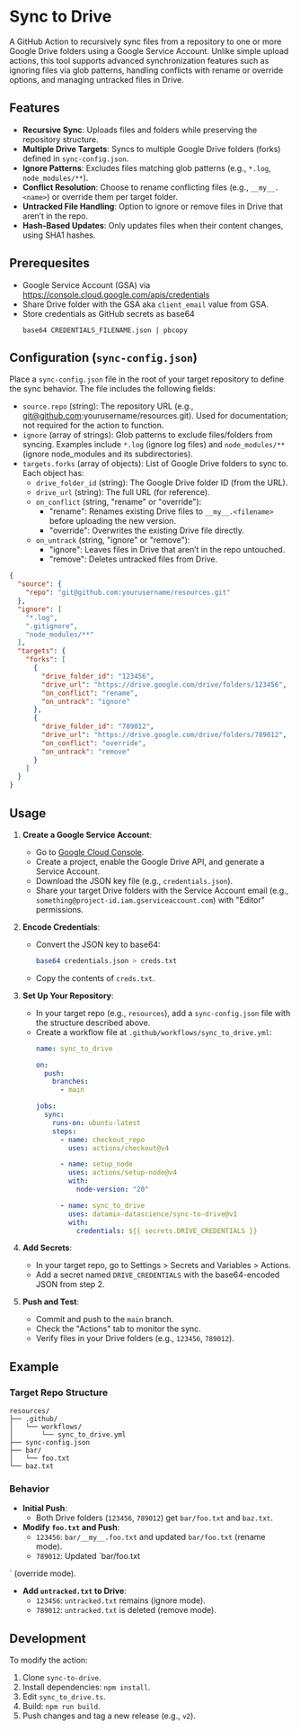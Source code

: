 # Sync to Drive

A GitHub Action to recursively sync files from a repository to one or more Google Drive folders using a Google Service Account. Unlike simple upload actions, this tool supports advanced synchronization features such as ignoring files via glob patterns, handling conflicts with rename or override options, and managing untracked files in Drive.

## Features
- **Recursive Sync**: Uploads files and folders while preserving the repository structure.
- **Multiple Drive Targets**: Syncs to multiple Google Drive folders (forks) defined in `sync-config.json`.
- **Ignore Patterns**: Excludes files matching glob patterns (e.g., `*.log`, `node_modules/**`).
- **Conflict Resolution**: Choose to rename conflicting files (e.g., `__my__.<name>`) or override them per target folder.
- **Untracked File Handling**: Option to ignore or remove files in Drive that aren’t in the repo.
- **Hash-Based Updates**: Only updates files when their content changes, using SHA1 hashes.

## Prerequesites
- Google Service Account (GSA) via https://console.cloud.google.com/apis/credentials
- Share Drive folder with the GSA aka `client_email` value from GSA.
- Store credentials as GitHub secrets as base64
  ```
  base64 CREDENTIALS_FILENAME.json | pbcopy
  ```

## Configuration (`sync-config.json`)
Place a `sync-config.json` file in the root of your target repository to define the sync behavior. The file includes the following fields:

- `source.repo` (string): The repository URL (e.g., git@github.com:yourusername/resources.git). Used for documentation; not required for the action to function.
- `ignore` (array of strings): Glob patterns to exclude files/folders from syncing. Examples include `*.log` (ignore log files) and `node_modules/**` (ignore node_modules and its subdirectories).
- `targets.forks` (array of objects): List of Google Drive folders to sync to. Each object has:
  - `drive_folder_id` (string): The Google Drive folder ID (from the URL).
  - `drive_url` (string): The full URL (for reference).
  - `on_conflict` (string, "rename" or "override"):
    - "rename": Renames existing Drive files to `__my__.<filename>` before uploading the new version.
    - "override": Overwrites the existing Drive file directly.
  - `on_untrack` (string, "ignore" or "remove"):
    - "ignore": Leaves files in Drive that aren’t in the repo untouched.
    - "remove": Deletes untracked files from Drive.

```json
{
  "source": {
    "repo": "git@github.com:yourusername/resources.git"
  },
  "ignore": [
    "*.log",
    ".gitignore",
    "node_modules/**"
  ],
  "targets": {
    "forks": [
      {
        "drive_folder_id": "123456",
        "drive_url": "https://drive.google.com/drive/folders/123456",
        "on_conflict": "rename",
        "on_untrack": "ignore"
      },
      {
        "drive_folder_id": "789012",
        "drive_url": "https://drive.google.com/drive/folders/789012",
        "on_conflict": "override",
        "on_untrack": "remove"
      }
    ]
  }
}
```

## Usage
1. **Create a Google Service Account**:
   - Go to [Google Cloud Console](https://console.cloud.google.com/).
   - Create a project, enable the Google Drive API, and generate a Service Account.
   - Download the JSON key file (e.g., `credentials.json`).
   - Share your target Drive folders with the Service Account email (e.g., `something@project-id.iam.gserviceaccount.com`) with "Editor" permissions.

2. **Encode Credentials**:
   - Convert the JSON key to base64:
     ```bash
     base64 credentials.json > creds.txt
     ```
   - Copy the contents of `creds.txt`.

3. **Set Up Your Repository**:
   - In your target repo (e.g., `resources`), add a `sync-config.json` file with the structure described above.
   - Create a workflow file at `.github/workflows/sync_to_drive.yml`:
     ```yaml
     name: sync_to_drive

     on:
       push:
         branches:
           - main

     jobs:
       sync:
         runs-on: ubuntu-latest
         steps:
           - name: checkout_repo
             uses: actions/checkout@v4

           - name: setup_node
             uses: actions/setup-node@v4
             with:
               node-version: "20"

           - name: sync_to_drive
             uses: datamix-datascience/sync-to-drive@v1
             with:
               credentials: ${{ secrets.DRIVE_CREDENTIALS }}
     ```

4. **Add Secrets**:
   - In your target repo, go to Settings > Secrets and Variables > Actions.
   - Add a secret named `DRIVE_CREDENTIALS` with the base64-encoded JSON from step 2.

5. **Push and Test**:
   - Commit and push to the `main` branch.
   - Check the "Actions" tab to monitor the sync.
   - Verify files in your Drive folders (e.g., `123456`, `789012`).

## Example
### Target Repo Structure
```
resources/
├── .github/
│   └── workflows/
│       └── sync_to_drive.yml
├── sync-config.json
├── bar/
│   └── foo.txt
└── baz.txt
```

### Behavior
- **Initial Push**:
  - Both Drive folders (`123456`, `789012`) get `bar/foo.txt` and `baz.txt`.
- **Modify `foo.txt` and Push**:
  - `123456`: `bar/__my__.foo.txt` and updated `bar/foo.txt` (rename mode).
  - `789012`: Updated `bar/foo.txt

` (override mode).
- **Add `untracked.txt` to Drive**:
  - `123456`: `untracked.txt` remains (ignore mode).
  - `789012`: `untracked.txt` is deleted (remove mode).

## Development
To modify the action:
1. Clone `sync-to-drive`.
2. Install dependencies: `npm install`.
3. Edit `sync_to_drive.ts`.
4. Build: `npm run build`.
5. Push changes and tag a new release (e.g., `v2`).
